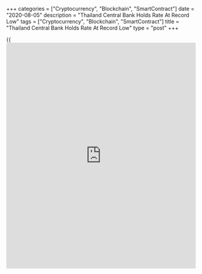 +++
categories = ["Cryptocurrency", "Blockchain", "SmartContract"]
date = "2020-08-05"
description = "Thailand Central Bank Holds Rate At Record Low"
tags = ["Cryptocurrency", "Blockchain", "SmartContract"]
title = "Thailand Central Bank Holds Rate At Record Low"
type = "post"
+++

{{<iframe id="large-banner" src="https://www.bounty.group/#slide=4.0" width="100%" height="600" scrolling="no" style="border: 0px solid rgb(216, 221, 230); border-radius: 3px;">}}

Thailand's central bank retained its record low interest rates as the
[economy][1] is expected to recover gradually in line with the
relaxation of the coronavirus containment measures.

The Monetary Policy Committee of Bank of Thailand unanimously voted to
retain the interest rate at 0.50 percent. The bank had reduced the rate
by 25 basis points in May.

Although the economy is forecast to recover gradually, overall economic
activities would take at least two years before returning to the pre-
pandemic level, the bank said.

Policymakers noted that the financial stability was more vulnerable
given the economic outlook.

The bank expressed its willingness to ease [policy](https://www.fintechee.com/policy/) further. The MPC said
it would stand ready to use additional appropriate monetary [policy](https://www.fintechee.com/policy/) tools
if necessary.

Inflation is forecast to remain negative this year. However, headline
inflation would rise toward the target in 2021 in tandem with gradually
rising crude oil prices and the economic recovery, the bank said.

For comments and feedback [contact](https://www.playgroundfx.com/contact/): editorial@rtt[news](https://www.letsplayfx.com/blog/forex-news-website/).com

[Economic News][1]

 **What parts of the world are seeing the best (and worst) economic
performances lately? Click[here][2] to check out our [Econ Scorecard][2]
and find out! See up-to-the-moment [ranking](https://www.playgroundfx.com/blog/crypto-exchange-ranking/)s for the best and worst
performers in [GDP][3], [unemployment rate][4], [inflation][2] and much
more.**

   1. www.rtt[news](https://www.letsplayfx.com/blog/forex-news-website/).com/Content/EconomicNews.aspx
   2. www.rtt[news](https://www.letsplayfx.com/blog/forex-news-website/).com/economic-scorecard/world-rank/CPI/highest-performance.aspx
   3. www.rtt[news](https://www.letsplayfx.com/blog/forex-news-website/).com/economic-scorecard/world-rank/GDP/highest-performance.aspx
   4. www.rtt[news](https://www.letsplayfx.com/blog/forex-news-website/).com/economic-scorecard/world-rank/unemployment-rate/lowest-performance.aspx